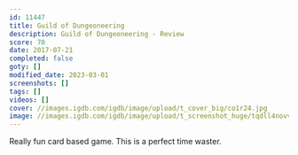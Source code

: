 ```yaml
---
id: 11447
title: Guild of Dungeoneering
description: Guild of Dungeoneering - Review
score: 70
date: 2017-07-21
completed: false
goty: []
modified_date: 2023-03-01
screenshots: []
tags: []
videos: []
cover: //images.igdb.com/igdb/image/upload/t_cover_big/co1r24.jpg
image: //images.igdb.com/igdb/image/upload/t_screenshot_huge/tqdll4novv9jsvlbu9yt.jpg
---
```

Really fun card based game. This is a perfect time waster.